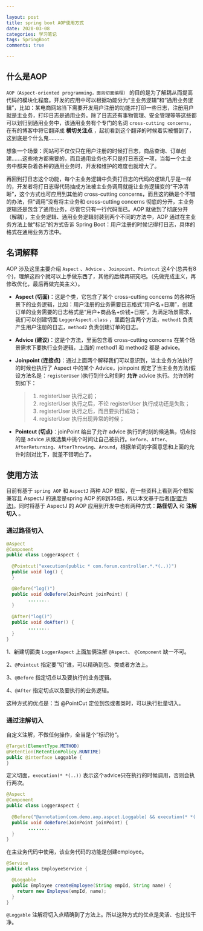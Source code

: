 ```yaml
---

layout: post
title: spring boot AOP使用方式
date: 2020-03-08
categories: 学习笔记
tags: SpringBoot
comments: true 

---
```


## 什么是AOP

`AOP（Aspect-oriented programming，面向切面编程）` 的目的是为了解耦从而提高代码的模块化程度。开发的应用中可以根据功能分为“主业务逻辑”和“通用业务逻辑”，比如：某电商网站当下需要开发用户注册的功能并打印一些日志，注册用户就是主业务，打印日志是通用业务。除了日志还有事物管理、安全管理等等这些都可以划归到通用业务中，该通用业务有个专门的名词 `cross-cutting concerns`，在有的博客中将它翻译成 **横切关注点** ，起初看到这个翻译的时候着实被懵到了，这到底是个什么鬼..........

想象一个场景：网站可不仅仅只在用户注册的时候打日志，商品查询、订单创建.......这些地方都需要的，而且通用业务也不只是打日志这一项，当每一个主业务中都夹杂着各种的通用业务时，开发和维护的难度也就增大了。

再回到打日志这个功能，每个主业务逻辑中负责打日志的代码的逻辑几乎是一样的，开发者将打日志得代码抽成方法被主业务调用就能让业务逻辑变的“干净清晰”，这个方式也可应用到其他的 cross-cutting concerns，而且这的确是个不错的办法，但“调用”没有将主业务和 cross-cutting concerns 彻底的分开，主业务逻辑还是包含了通用业务，尽管它只有一行代码而已。AOP 就做到了彻底分开（解耦），主业务逻辑、通用业务逻辑封装到两个不同的方法中，AOP 通过在主业务方法上做“标记”的方式告诉 Spring Boot：用户注册的时候记得打日志，具体的格式在通用业务方法中。 

## 名词解释

AOP 涉及这里主要介绍 `Aspect` 、`Advice` 、`Joinpoint`、`Pointcut` 这4个(总共有8个)，理解这四个就可以上手做东西了，其他的后续再研究吧。（先做完成主义，再修改优化，最后再做完美主义）。

- **Aspect (切面)**：这是个类，它包含了某个 cross-cutting concerns 的各种场景下的业务逻辑，比如：用户注册的业务需要日志格式“用户名+日期”，创建订单的业务需要的日志格式是“用户+商品名+价钱+日期”。为满足场景需求，我们可以创建切面 `LoggerAspect.class` ，里面包含两个方法，`method1` 负责产生用户注册的日志，`method2` 负责创建订单的日志。

- **Advice (建议)**：这是个方法，里面包含着 cross-cutting concerns 在某个场景需求下要执行业务逻辑，上面的 method1 和 method2 都是 advice。

- **Joinpoint (连接点)**：通过上面两个解释我们可以意识到，当主业务方法执行的时候也执行了 Aspect 中的某个 Advice，joinpoint 规定了当主业务方法(假设方法名是：`registerUser` )执行到什么时刻时 **允许** advice 执行。允许的时刻如下：

  

  > 1. registerUser 执行之前；
  > 2. registerUser 执行之后，不论 registerUser 执行成功还是失败；
  > 3. registerUser 执行之后，而且要执行成功；
  > 4. registerUser 执行出现异常的时候；



- **Pointcut (切点)**：joinPoint 给出了允许 advice 执行的时刻的候选集，切点指的是 advice 从候选集中挑个时间让自己被执行。`Before`、`After`、`AfterReturning`、`AfterThrowing`、`Around`，根据单词的字面意思和上面的允许时刻对比下，就差不错明白了。

## 使用方法

目前有基于 `spring AOP` 和 `AspectJ` 两种 AOP 框架，在一些资料上看到两个框架兼容且 AspectJ 的速度是spring AOP 的8到35倍，所以本文基于后者[(配置方法)](https://blog.csdn.net/gavin_john/article/details/80156963?depth_1-utm_source=distribute.pc_relevant.none-task&utm_source=distribute.pc_relevant.none-task)。同时将基于 AspectJ 的 AOP 应用到开发中也有两种方式：**路径切入** 和 **注解切入** 。

### 通过路径切入

```java
@Aspect
@Component
public class LoggerAspect {
    
  @Pointcut("execution(public * com.forum.controller.*.*(..))")
  public void log() {
  }

  @Before("log()")
  public void doBefore(JoinPoint joinPoint) {
        ........
  }
  
  @After("log()")
  public void doAfter() {
        ........
  }
}

```

1、新建切面类 `LoggerAspect` 上面加俩注解  `@Aspect`、 `@Component`  缺一不可。

2、`@Pointcut` 指定要”切“谁，可以精确到包、类或者方法上。

3、`@Before` 指定切点以及要执行的业务逻辑。

4、`@After` 指定切点以及要执行的业务逻辑。

这种方式的优点是：当 @PointCut 定位到包或者类时，可以执行批量切入。

### 通过注解切入

自定义注解，不做任何操作，全当是个”标识符“。

```java
@Target(ElementType.METHOD)
@Retention(RetentionPolicy.RUNTIME)
public @interface Loggable {
}
```

定义切面，`execution(* *(..))` 表示这个advice只在执行的时候调用，否则会执行两次。

```java
@Aspect
@Component
public class LoggerAspect {
    
  @Before("@annotation(com.demo.aop.aspcet.Loggable) && execution(* *(..))")
  public void doBefore(JoinPoint joinPoint) {
        ........
  }
}

```

在主业务代码中使用，该业务代码的功能是创建employee。

```java
@Service
public class EmployeeService {

  @Loggable
  public Employee createEmployee(String empId, String name) {
    return new Employee(empId, name);
  }
}
```

`@Loggable` 注解将切入点精确到了方法上。所以这种方式的优点是灵活、也比较干净。